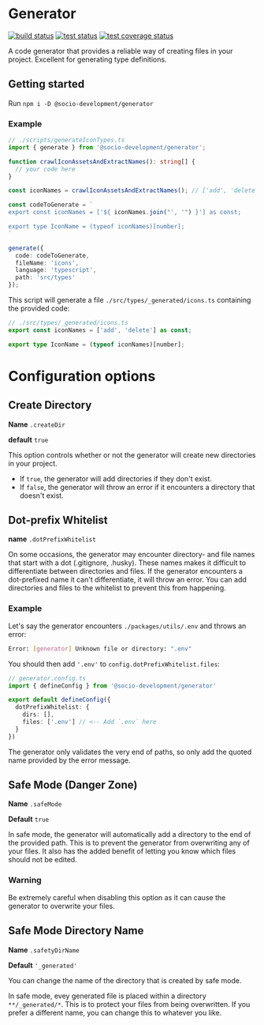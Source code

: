 # Generator

<p align="left">
  <a href="https://github.com/Socio-Development/generator/actions/workflows/build-status.yml"><img src="https://github.com/Socio-Development/generator/actions/workflows/build-status.yml/badge.svg?branch=main" alt="build status"></a>
  <a href="https://github.com/Socio-Development/generator/actions/workflows/test-status.yml"><img src="https://github.com/Socio-Development/generator/actions/workflows/test-status.yml/badge.svg?branch=main" alt="test status"></a>
  <a href="https://github.com/Socio-Development/generator/actions/workflows/coverage-status.yml"><img src="https://github.com/Socio-Development/generator/actions/workflows/coverage-status.yml/badge.svg?branch=main" alt="test coverage status"></a>
</p>

A code generator that provides a reliable way of creating files in your project. Excellent for generating type definitions.

## Getting started

Run `npm i -D @socio-development/generator`

### Example

```ts
// ./scripts/generateIconTypes.ts
import { generate } from '@socio-development/generator';

function crawlIconAssetsAndExtractNames(): string[] {
  // your code here
}

const iconNames = crawlIconAssetsAndExtractNames(); // ['add', 'delete']

const codeToGenerate = `
export const iconNames = ['${ iconNames.join("', '") }'] as const;

export type IconName = (typeof iconNames)[number];
`

generate({
  code: codeToGenerate,
  fileName: 'icons',
  language: 'typescript',
  path: 'src/types'
});
```

This script will generate a file `./src/types/_generated/icons.ts` containing the provided code:

```ts
// ./src/types/_generated/icons.ts
export const iconNames = ['add', 'delete'] as const;

export type IconName = (typeof iconNames)[number];
```

# Configuration options

## Create Directory

**Name** `.createDir`

**default** `true`

This option controls whether or not the generator will create new directories in your project.

- If `true`, the generator will add directories if they don't exist.
- If `false`, the generator will throw an error if it encounters a directory that doesn't exist.

## Dot-prefix Whitelist

**name** `.dotPrefixWhitelist`

On some occasions, the generator may encounter directory- and file names that start with a dot (.gitignore, .husky). These names makes it difficult to differentiate between directories and files. If the generator encounters a dot-prefixed name it can't differentiate, it will throw an error. You can add directories and files to the whitelist to prevent this from happening.

### Example

Let's say the generator encounters `./packages/utils/.env` and throws an error:

```bash
Error: [generator] Unknown file or directory: ".env"
```

You should then add `'.env'` to `config.dotPrefixWhitelist.files`:

```ts
// generator.config.ts
import { defineConfig } from '@socio-development/generator'

export default defineConfig({
  dotPrefixWhitelist: {
    dirs: [],
    files: ['.env'] // <-- Add `.env` here
  }
})
```

The generator only validates the very end of paths, so only add the quoted name provided by the error message.

## Safe Mode (Danger Zone)

**Name** `.safeMode`

**Default** `true`

In safe mode, the generator will automatically add a directory to the end of the provided path. This is to prevent the generator from overwriting any of your files. It also has the added benefit of letting you know which files should not be edited.

### Warning
Be extremely careful when disabling this option as it can cause the generator to overwrite your files.

## Safe Mode Directory Name

**Name** `.safetyDirName`

**Default** `'_generated'`

You can change the name of the directory that is created by safe mode.

In safe mode, evey generated file is placed within a directory `**/_generated/*`. This is to protect your files from being overwritten. If you prefer a different name, you can change this to whatever you like.
